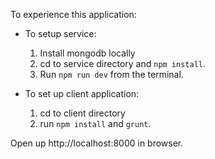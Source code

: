 To experience this application:
* To setup service:
  1. Install mongodb locally
  2. cd to service directory and `npm install`.
  3. Run `npm run dev` from the terminal.

* To set up client application:
  1. cd to client directory
  2. run `npm install` and `grunt`.

Open up http://localhost:8000 in browser.
